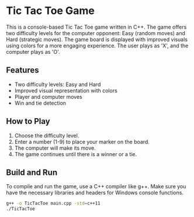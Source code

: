 # Tic Tac Toe Game

This is a console-based Tic Tac Toe game written in C++. The game offers two difficulty levels for the computer opponent: Easy (random moves) and Hard (strategic moves). The game board is displayed with improved visuals using colors for a more engaging experience. The user plays as 'X', and the computer plays as 'O'.

## Features

- Two difficulty levels: Easy and Hard
- Improved visual representation with colors
- Player and computer moves
- Win and tie detection

## How to Play

1. Choose the difficulty level.
2. Enter a number (1-9) to place your marker on the board.
3. The computer will make its move.
4. The game continues until there is a winner or a tie.

## Build and Run

To compile and run the game, use a C++ compiler like g++. Make sure you have the necessary libraries and headers for Windows console functions.

```sh
g++ -o TicTacToe main.cpp -std=c++11
./TicTacToe

